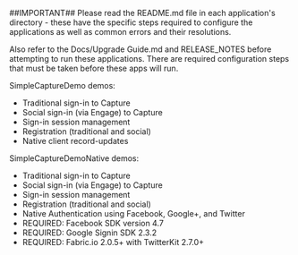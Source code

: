 ##IMPORTANT##
Please read the README.md file in each application's directory - these have the specific steps required to configure the applications as well as common errors and their resolutions.

Also refer to the Docs/Upgrade Guide.md and RELEASE_NOTES before attempting to run these applications.  There are required configuration steps that must be taken before these apps will run.

SimpleCaptureDemo demos:
- Traditional sign-in to Capture
- Social sign-in (via Engage) to Capture
- Sign-in session management
- Registration (traditional and social)
- Native client record-updates

SimpleCaptureDemoNative demos:
- Traditional sign-in to Capture
- Social sign-in (via Engage) to Capture
- Sign-in session management
- Registration (traditional and social)
- Native Authentication using Facebook, Google+, and Twitter
- REQUIRED: Facebook SDK version 4.7
- REQUIRED: Google Signin SDK 2.3.2
- REQUIRED: Fabric.io 2.0.5+ with TwitterKit 2.7.0+

